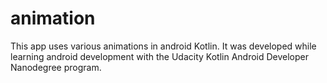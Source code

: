 # animation
This app uses various animations in android Kotlin. It was developed while learning android development with the Udacity Kotlin Android Developer Nanodegree program.
